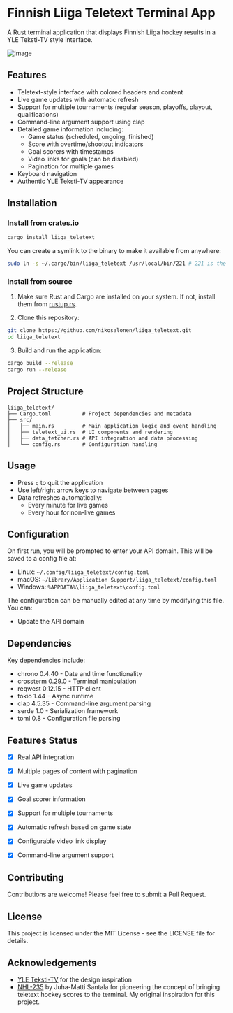 # Finnish Liiga Teletext Terminal App

A Rust terminal application that displays Finnish Liiga hockey results in a YLE Teksti-TV style interface.

![image](https://github.com/user-attachments/assets/f0e4003a-98e6-4ab8-8bb9-4adac18f5a46)



## Features

- Teletext-style interface with colored headers and content
- Live game updates with automatic refresh
- Support for multiple tournaments (regular season, playoffs, playout, qualifications)
- Command-line argument support using clap
- Detailed game information including:
  - Game status (scheduled, ongoing, finished)
  - Score with overtime/shootout indicators
  - Goal scorers with timestamps
  - Video links for goals (can be disabled)
  - Pagination for multiple games
- Keyboard navigation
- Authentic YLE Teksti-TV appearance

## Installation

### Install from crates.io

```bash
cargo install liiga_teletext
```

You can create a symlink to the binary to make it available from anywhere:

```bash
sudo ln -s ~/.cargo/bin/liiga_teletext /usr/local/bin/221 # 221 is the channel number of YLE Teksti-TV

```

### Install from source

1. Make sure Rust and Cargo are installed on your system. If not, install them from [rustup.rs](https://rustup.rs/).

2. Clone this repository:

```bash
git clone https://github.com/nikosalonen/liiga_teletext.git
cd liiga_teletext
```

3. Build and run the application:

```bash
cargo build --release
cargo run --release

```

## Project Structure

```
liiga_teletext/
├── Cargo.toml          # Project dependencies and metadata
├── src/
│   ├── main.rs         # Main application logic and event handling
│   ├── teletext_ui.rs  # UI components and rendering
│   ├── data_fetcher.rs # API integration and data processing
│   └── config.rs       # Configuration handling
```

## Usage

- Press `q` to quit the application
- Use left/right arrow keys to navigate between pages
- Data refreshes automatically:
  - Every minute for live games
  - Every hour for non-live games

## Configuration

On first run, you will be prompted to enter your API domain. This will be saved to a config file at:

- Linux: `~/.config/liiga_teletext/config.toml`
- macOS: `~/Library/Application Support/liiga_teletext/config.toml`
- Windows: `%APPDATA%\liiga_teletext\config.toml`

The configuration can be manually edited at any time by modifying this file. You can:

- Update the API domain

## Dependencies

Key dependencies include:

- chrono 0.4.40 - Date and time functionality
- crossterm 0.29.0 - Terminal manipulation
- reqwest 0.12.15 - HTTP client
- tokio 1.44 - Async runtime
- clap 4.5.35 - Command-line argument parsing
- serde 1.0 - Serialization framework
- toml 0.8 - Configuration file parsing

## Features Status

- [x] Real API integration
- [x] Multiple pages of content with pagination
- [x] Live game updates
- [x] Goal scorer information
- [x] Support for multiple tournaments
- [x] Automatic refresh based on game state
- [x] Configurable video link display
- [x] Command-line argument support


## Contributing

Contributions are welcome! Please feel free to submit a Pull Request.

## License

This project is licensed under the MIT License - see the LICENSE file for details.

## Acknowledgements

- [YLE Teksti-TV](https://www.yle.fi/tv/teksti-tv) for the design inspiration
- [NHL-235](https://github.com/Hamatti/nhl-235) by Juha-Matti Santala for pioneering the concept of bringing teletext hockey scores to the terminal. My original inspiration for this project.
